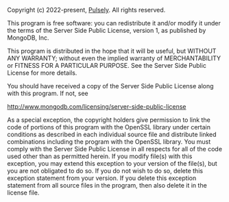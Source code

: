 Copyright (c) 2022-present, [Pulsely](https://www.pulsely.com/). All rights reserved.

This program is free software: you can redistribute it and/or modify
it under the terms of the Server Side Public License, version 1,
as published by MongoDB, Inc.

This program is distributed in the hope that it will be useful,
but WITHOUT ANY WARRANTY; without even the implied warranty of
MERCHANTABILITY or FITNESS FOR A PARTICULAR PURPOSE. See the
Server Side Public License for more details.

You should have received a copy of the Server Side Public License
along with this program. If not, see

http://www.mongodb.com/licensing/server-side-public-license

As a special exception, the copyright holders give permission to link the
code of portions of this program with the OpenSSL library under certain
conditions as described in each individual source file and distribute
linked combinations including the program with the OpenSSL library. You
must comply with the Server Side Public License in all respects for
all of the code used other than as permitted herein. If you modify file(s)
with this exception, you may extend this exception to your version of the
file(s), but you are not obligated to do so. If you do not wish to do so,
delete this exception statement from your version. If you delete this
exception statement from all source files in the program, then also delete
it in the license file.